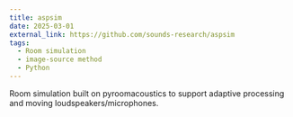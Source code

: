 ```yaml
---
title: aspsim
date: 2025-03-01
external_link: https://github.com/sounds-research/aspsim
tags:
  - Room simulation
  - image-source method
  - Python
---
```


Room simulation built on pyroomacoustics to support adaptive processing and moving loudspeakers/microphones.

<!--more-->
